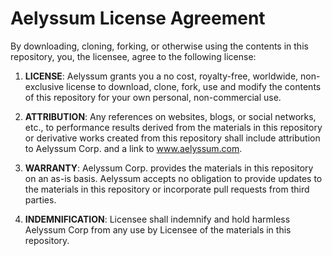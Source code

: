 # Aelyssum License Agreement

By downloading, cloning, forking, or otherwise using the contents in this repository, you, the licensee, agree to the following license:

1. __LICENSE__:  Aelyssum grants you a no cost, royalty-free, worldwide, non-exclusive license to download, clone, fork, use and modify the contents of this repository for your own personal, non-commercial use.

2. __ATTRIBUTION__:  Any references on websites, blogs, or social networks, etc., to performance results derived from the materials in this repository or derivative works created from this repository shall include attribution to Aelyssum Corp. and a link to www.aelyssum.com.

3. __WARRANTY__:  Aelyssum Corp. provides the materials in this repository on an as-is basis.  Aelyssum accepts no obligation to provide updates to the materials in this repository or incorporate pull requests from third parties.

4. __INDEMNIFICATION__:  Licensee shall indemnify and hold harmless Aelyssum Corp from any use by Licensee of the materials in this repository.

